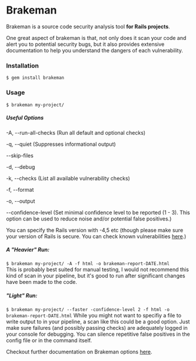 # Brakeman 
Brakeman is a source code security analysis tool **for Rails projects**. 

One great aspect of brakeman is that, not only does it scan your code and alert you to potential security bugs, but it also provides extensive documentation to help you understand the dangers of each vulnerability. 

### Installation
`$ gem install brakeman`

### Usage
`$ brakeman my-project/`  
##### Useful Options
-A, --run-all-checks (Run all default and optional checks)  

-q, --quiet (Suppresses informational output)

--skip-files

-d, --debug

-k, --checks (List all available vulnerability checks)

-f, --format 

-o, --output 

--confidence-level (Set minimal confidence level to be reported (1 - 3). This option can be used to reduce noise and/or potential false positives.)

You can specify the Rails version with -4,5 etc (though please make sure your version of Rails is secure. You can check known vulnerabilities [here][rails_cve].)  

[rails_cve]:https://www.cvedetails.com/vulnerability-list/vendor_id-12043/product_id-22568/Rubyonrails-Ruby-On-Rails.html

##### A "Heavier" Run:
`$ brakeman my-project/ -A -f html -o brakeman-report-DATE.html`  
This is probably best suited for manual testing, I would not recommend this kind of scan in your pipeline, but it's good to run after significant changes have been made to the code.

##### "Light" Run:
`$ brakeman my-project/ --faster -confidence-level 2 -f html -o brakeman-report-DATE.html`
While you might not want to specifiy a file to write output to in your pipeline, a scan like this could be a good option. Just make sure failures (and possibly passing checks) are adequately logged in your console for debugging. You can silence repetitive false positives in the config file or in the command itself.  

Checkout further documentation on Brakeman options [here][brakeman_link].

[brakeman_link]:http://brakemanscanner.org/docs/options/


